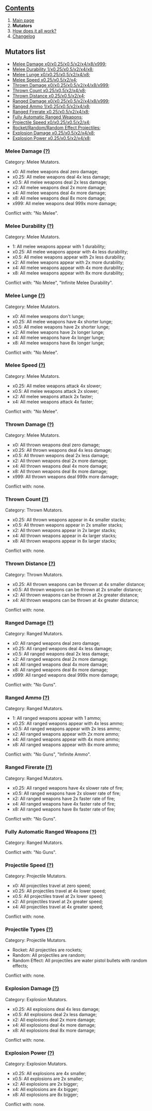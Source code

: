 ## [Contents](https://github.com/Abbysssal/aToM) ##

1. [Main page](https://github.com/Abbysssal/aToM/blob/master/README.md)
2. **Mutators**
3. [How does it all work?](https://github.com/Abbysssal/aToM/blob/master/HowItAllWorks.md)
4. [Changelog](https://github.com/Abbysssal/aToM/blob/master/Changelog.md)

## Mutators list ##

* [Melee Damage x0/x0.25/x0.5/x2/x4/x8/x999](https://github.com/Abbysssal/aToM/blob/master/Mutators.md#melee-damage-);
* [Melee Durability 1/x0.25/x0.5/x2/x4/x8](https://github.com/Abbysssal/aToM/blob/master/Mutators.md#melee-durability-);
* [Melee Lunge x0/x0.25/x0.5/x2/x4/x8](https://github.com/Abbysssal/aToM/blob/master/Mutators.md#melee-lunge-);
* [Melee Speed x0.25/x0.5/x2/x4](https://github.com/Abbysssal/aToM/blob/master/Mutators.md#melee-speed-);
* [Thrown Damage x0/x0.25/x0.5/x2/x4/x8/x999](https://github.com/Abbysssal/aToM/blob/master/Mutators.md#thrown-damage-);
* [Thrown Count x0.25/x0.5/x2/x4/x8](https://github.com/Abbysssal/aToM/blob/master/Mutators.md#thrown-count-);
* [Thrown Distance x0.25/x0.5/x2/x4](https://github.com/Abbysssal/aToM/blob/master/Mutators.md#thrown-distance-);
* [Ranged Damage x0/x0.25/x0.5/x2/x4/x8/x999](https://github.com/Abbysssal/aToM/blob/master/Mutators.md#ranged-damage-);
* [Ranged Ammo 1/x0.25/x0.5/x2/x4/x8](https://github.com/Abbysssal/aToM/blob/master/Mutators.md#ranged-ammo-);
* [Ranged Firerate x0.25/x0.5/x2/x4/x8](https://github.com/Abbysssal/aToM/blob/master/Mutators.md#ranged-firerate-);
* [Fully Automatic Ranged Weapons](https://github.com/Abbysssal/aToM/blob/master/Mutators.md#fully-automatic-ranged-weapons-);
* [Projectile Speed x0/x0.25/x0.5/x2/x4](https://github.com/Abbysssal/aToM/blob/master/Mutators.md#projectile-speed-);
* [Rocket/Random/Random Effect Projectiles](https://github.com/Abbysssal/aToM/blob/master/Mutators.md#projectile-types-);
* [Explosion Damage x0.25/x0.5/x2/x4/x8](https://github.com/Abbysssal/aToM/blob/master/Mutators.md#explosion-damage-);
* [Explosion Power x0.25/x0.5/x2/x4/x8](https://github.com/Abbysssal/aToM/blob/master/Mutators.md#explosion-power-);

### Melee Damage [(?)](https://github.com/Abbysssal/aToM/blob/master/HowItAllWorks.md#melee-damage) ###
Category: Melee Mutators.

* x0: All melee weapons deal zero damage;
* x0.25: All melee weapons deal 4x less damage;
* x0.5: All melee weapons deal 2x less damage;
* x2: All melee weapons deal 2x more damage;
* x4: All melee weapons deal 4x more damage;
* x8: All melee weapons deal 8x more damage;
* x999: All melee weapons deal 999x more damage;

Conflict with: "No Melee".

### Melee Durability [(?)](https://github.com/Abbysssal/aToM/blob/master/HowItAllWorks.md#melee-durability) ###
Category: Melee Mutators.

* 1: All melee weapons appear with 1 durability;
* x0.25: All melee weapons appear with 4x less durability;
* x0.5: All melee weapons appear with 2x less durability;
* x2: All melee weapons appear with 2x more durability;
* x4: All melee weapons appear with 4x more durability;
* x8: All melee weapons appear with 8x more durability;

Conflict with: "No Melee", "Infinite Melee Durability".

### Melee Lunge [(?)](https://github.com/Abbysssal/aToM/blob/master/HowItAllWorks.md#melee-lunge) ###
Category: Melee Mutators.

* x0: All melee weapons don't lunge;
* x0.25: All melee weapons have 4x shorter lunge;
* x0.5: All melee weapons have 2x shorter lunge;
* x2: All melee weapons have 2x longer lunge;
* x4: All melee weapons have 4x longer lunge;
* x8: All melee weapons have 8x longer lunge;

Conflict with: "No Melee".

### Melee Speed [(?)](https://github.com/Abbysssal/aToM/blob/master/HowItAllWorks.md#melee-speed) ###
Category: Melee Mutators.

* x0.25: All melee weapons attack 4x slower;
* x0.5: All melee weapons attack 2x slower;
* x2: All melee weapons attack 2x faster;
* x4: All melee weapons attack 4x faster;

Conflict with: "No Melee".

### Thrown Damage [(?)](https://github.com/Abbysssal/aToM/blob/master/HowItAllWorks.md#thrown-damage) ###
Category: Melee Mutators.

* x0: All thrown weapons deal zero damage;
* x0.25: All thrown weapons deal 4x less damage;
* x0.5: All thrown weapons deal 2x less damage;
* x2: All thrown weapons deal 2x more damage;
* x4: All thrown weapons deal 4x more damage;
* x8: All thrown weapons deal 8x more damage;
* x999: All thrown weapons deal 999x more damage;

Conflict with: none.

### Thrown Count [(?)](https://github.com/Abbysssal/aToM/blob/master/HowItAllWorks.md#thrown-count) ###
Category: Thrown Mutators.

* x0.25: All thrown weapons appear in 4x smaller stacks;
* x0.5: All thrown weapons appear in 2x smaller stacks;
* x2: All thrown weapons appear in 2x larger stacks;
* x4: All thrown weapons appear in 4x larger stacks;
* x8: All thrown weapons appear in 8x larger stacks;

Conflict with: none.

### Thrown Distance [(?)](https://github.com/Abbysssal/aToM/blob/master/HowItAllWorks.md#thrown-distance) ###
Category: Thrown Mutators.

* x0.25: All thrown weapons can be thrown at 4x smaller distance;
* x0.5: All thrown weapons can be thrown at 2x smaller distance;
* x2: All thrown weapons can be thrown at 2x greater distance;
* x4: All thrown weapons can be thrown at 4x greater distance;

Conflict with: none.

### Ranged Damage [(?)](https://github.com/Abbysssal/aToM/blob/master/HowItAllWorks.md#ranged-damage) ###
Category: Ranged Mutators.

* x0: All ranged weapons deal zero damage;
* x0.25: All ranged weapons deal 4x less damage;
* x0.5: All ranged weapons deal 2x less damage;
* x2: All ranged weapons deal 2x more damage;
* x4: All ranged weapons deal 4x more damage;
* x8: All ranged weapons deal 8x more damage;
* x999: All ranged weapons deal 999x more damage;

Conflict with: "No Guns".

### Ranged Ammo [(?)](https://github.com/Abbysssal/aToM/blob/master/HowItAllWorks.md#ranged-ammo) ###
Category: Ranged Mutators.

* 1: All ranged weapons appear with 1 ammo;
* x0.25: All ranged weapons appear with 4x less ammo;
* x0.5: All ranged weapons appear with 2x less ammo;
* x2: All ranged weapons appear with 2x more ammo;
* x4: All ranged weapons appear with 4x more ammo;
* x8: All ranged weapons appear with 8x more ammo;

Conflict with: "No Guns", "Infinite Ammo".

### Ranged Firerate [(?)](https://github.com/Abbysssal/aToM/blob/master/HowItAllWorks.md#ranged-firerate) ###
Category: Ranged Mutators.

* x0.25: All ranged weapons have 4x slower rate of fire;
* x0.5: All ranged weapons have 2x slower rate of fire;
* x2: All ranged weapons have 2x faster rate of fire;
* x4: All ranged weapons have 4x faster rate of fire;
* x8: All ranged weapons have 8x faster rate of fire;

Conflict with: "No Guns".

### Fully Automatic Ranged Weapons [(?)](https://github.com/Abbysssal/aToM/blob/master/HowItAllWorks.md#fully-automatic-ranged-weapons) ###
Category: Ranged Mutators.

Conflict with: "No Guns".

### Projectile Speed [(?)](https://github.com/Abbysssal/aToM/blob/master/HowItAllWorks.md#projectile-speed) ###
Category: Projectile Mutators.

* x0: All projectiles travel at zero speed;
* x0.25: All projectiles travel at 4x lower speed;
* x0.5: All projectiles travel at 2x lower speed;
* x2: All projectiles travel at 2x greater speed;
* x4: All projectiles travel at 4x greater speed;

Conflict with: none.

### Projectile Types [(?)](https://github.com/Abbysssal/aToM/blob/master/HowItAllWorks.md#projectile-types) ###
Category: Projectile Mutators.

* Rocket: All projectiles are rockets;
* Random: All projectiles are random;
* Random Effect: All projectiles are water pistol bullets with random effects;

Conflict with: none.

### Explosion Damage [(?)](https://github.com/Abbysssal/aToM/blob/master/HowItAllWorks.md#explosion-damage) ###
Category: Explosion Mutators.

* x0.25: All explosions deal 4x less damage;
* x0.5: All explosions deal 2x less damage;
* x2: All explosions deal 2x more damage;
* x4: All explosions deal 4x more damage;
* x8: All explosions deal 8x more damage;

Conflict with: none.

### Explosion Power [(?)](https://github.com/Abbysssal/aToM/blob/master/HowItAllWorks.md#explosion-power) ###
Category: Explosion Mutators.

* x0.25: All explosions are 4x smaller;
* x0.5: All explosions are 2x smaller;
* x2: All explosions are 2x bigger;
* x4: All explosions are 4x bigger;
* x8: All explosions are 8x bigger;

Conflict with: none.







